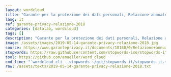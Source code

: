 ```yaml
---
layout: wordcloud
title: "Garante per la protezione dei dati personali, Relazione annuale 2018"
lang: it
ref: garante-privacy-relazione-2018
categories: [datalab, wordcloud]
tags: []
description: "Garante per la protezione dei dati personali, Relazione annuale 2018"
image: /assets/images/2019-05-14-garante-privacy-relazione-2018.jpg
source: https://www.garanteprivacy.it/documents/10160/0/Relazione+annuale+2018.pdf/e5bc382b-c5e9-b41b-b0d8-882f0904e546?version=1.0
stopwords: https://raw.githubusercontent.com/stopwords-iso/stopwords-it/master/stopwords-it.txt
tool: https://github.com/amueller/word_cloud
cmd_line: "`wordcloud_cli --stopwords ~/git/stopwords-it/stopwords-it.txt --imagefile 2019-05-14-garante-privacy-relazione-2018.jpg --background black --width 1080 --height 1350 < 2019-05-14-garante-privacy-relazione-2018.txt`"
raw: /assets/texts/2019-05-14-garante-privacy-relazione-2018.txt
---
```

